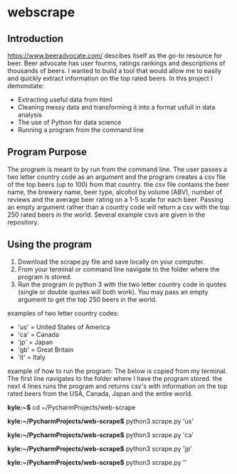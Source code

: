 # webscrape

## Introduction
https://www.beeradvocate.com/ descibes itself as the go-to resource for beer. Beer advocate has user fourms, ratings rankings and descriptions of thousands of beers. I wanted to build a tool that would allow me to easily and quickly extract information on the top rated beers.
In this project I demonstate:
* Extracting useful data from html
* Cleaning messy data and transforming it into a format usfull in data analysis
* The use of Python for data science
* Running a program from the command line

## Program Purpose
The program is meant to by run from the command line. The user passes a two letter country code as an argument and the program creates a csv file of the top beers (up to 100) from that country. the csv file contains the beer name, the brewery name, beer type, alcohol by volume (ABV), number of reviews and the average beer rating on a 1-5 scale for each beer. Passing an empty argument rather than a country code will return a csv with the top 250 rated beers in the world. Several example csvs are given in the repository.

## Using the program
1. Download the scrape.py file and save locally on your computer.
2. From your terminal or command line navigate to the folder where the program is stored.
3. Run the program in python 3 with the two letter country code in quotes (single or double quotes will both work). You may pass an empty argument to get the top 250 beers in the world.

examples of two letter country codes:

* 'us' = United States of America
* 'ca' = Canada
* 'jp' = Japan
* 'gb' = Great Britain
* 'it' = Italy


example of how to run the program:
The below is copied from my terminal. The first line navigates to the folder where I have the program stored. the next 4 lines runs the program and returns csv's with information on the top rated beers from the USA, Canada, Japan and the entire world.

**kyle:~$**  cd ~/PycharmProjects/web-scrape

**kyle:~/PycharmProjects/web-scrape$**  python3 scrape.py 'us'

**kyle:~/PycharmProjects/web-scrape$**  python3 scrape.py 'ca'

**kyle:~/PycharmProjects/web-scrape$**  python3 scrape.py 'jp'

**kyle:~/PycharmProjects/web-scrape$**  python3 scrape.py ''


